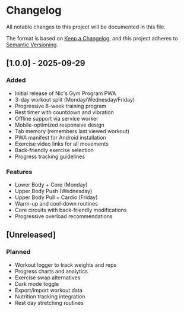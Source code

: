# Changelog

All notable changes to this project will be documented in this file.

The format is based on [Keep a Changelog](https://keepachangelog.com/en/1.0.0/),
and this project adheres to [Semantic Versioning](https://semver.org/spec/v2.0.0.html).

## [1.0.0] - 2025-09-29

### Added
- Initial release of Nic's Gym Program PWA
- 3-day workout split (Monday/Wednesday/Friday)
- Progressive 8-week training program
- Rest timer with countdown and vibration
- Offline support via service worker
- Mobile-optimized responsive design
- Tab memory (remembers last viewed workout)
- PWA manifest for Android installation
- Exercise video links for all movements
- Back-friendly exercise selection
- Progress tracking guidelines

### Features
- Lower Body + Core (Monday)
- Upper Body Push (Wednesday)
- Upper Body Pull + Cardio (Friday)
- Warm-up and cool-down routines
- Core circuits with back-friendly modifications
- Progressive overload recommendations

## [Unreleased]

### Planned
- Workout logger to track weights and reps
- Progress charts and analytics
- Exercise swap alternatives
- Dark mode toggle
- Export/import workout data
- Nutrition tracking integration
- Rest day stretching routines
